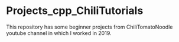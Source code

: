 # Projects_cpp_ChiliTutorials
This repository has some beginner projects from ChiliTomatoNoodle youtube channel in which I worked in 2019.
